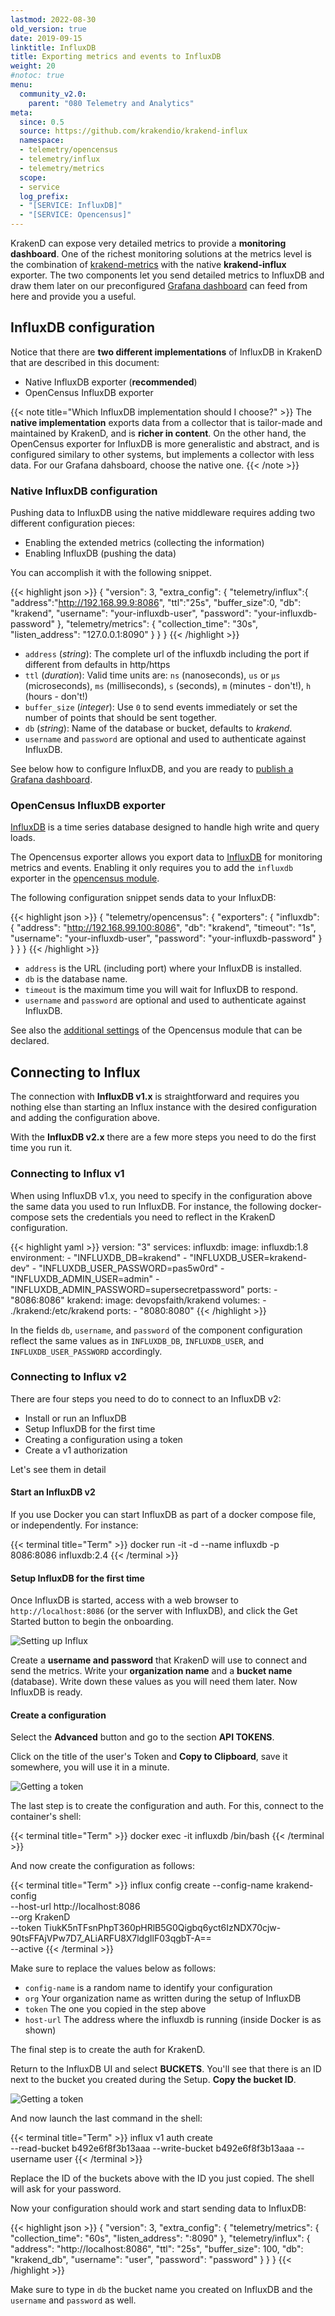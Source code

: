 ```yaml
---
lastmod: 2022-08-30
old_version: true
date: 2019-09-15
linktitle: InfluxDB
title: Exporting metrics and events to InfluxDB
weight: 20
#notoc: true
menu:
  community_v2.0:
    parent: "080 Telemetry and Analytics"
meta:
  since: 0.5
  source: https://github.com/krakendio/krakend-influx
  namespace:
  - telemetry/opencensus
  - telemetry/influx
  - telemetry/metrics
  scope:
  - service
  log_prefix:
  - "[SERVICE: InfluxDB]"
  - "[SERVICE: Opencensus]"
---
```

KrakenD can expose very detailed metrics to provide a **monitoring dashboard**. One of the richest monitoring solutions at the metrics level is the combination of [krakend-metrics](/docs/v2.0/telemetry/extended-metrics/) with the native **krakend-influx** exporter. The two components let you send detailed metrics to InfluxDB and draw them later on our preconfigured [Grafana dashboard](/docs/v2.0/telemetry/grafana/) can feed from here and provide you a useful.

## InfluxDB configuration
Notice that there are **two different implementations** of InfluxDB in KrakenD that are described in this document:

- Native InfluxDB exporter (**recommended**)
- OpenCensus InfluxDB exporter

{{< note title="Which InfluxDB implementation should I choose?" >}}
The **native implementation** exports data from a collector that is tailor-made and maintained by KrakenD, and is **richer in content**. On the other hand, the OpenCensus exporter for InfluxDB is more generalistic and abstract, and is configured similary to other systems, but implements a collector with less data. For our Grafana dahsboard, choose the native one.
{{< /note >}}

### Native InfluxDB configuration

Pushing data to InfluxDB using the native middleware requires adding two different configuration pieces:

- Enabling the extended metrics (collecting the information)
- Enabling InfluxDB (pushing the data)

You can accomplish it with the following snippet.

{{< highlight json >}}
{
    "version": 3,
    "extra_config": {
      "telemetry/influx":{
          "address":"http://192.168.99.9:8086",
          "ttl":"25s",
          "buffer_size":0,
          "db": "krakend",
          "username": "your-influxdb-user",
          "password": "your-influxdb-password"
      },
      "telemetry/metrics": {
        "collection_time": "30s",
        "listen_address": "127.0.0.1:8090"
      }
    }
}
{{< /highlight >}}


- `address` (*string*): The complete url of the influxdb including the port if different from defaults in http/https
- `ttl` (*duration*): Valid time units are: `ns` (nanoseconds), `us` or `µs` (microseconds), `ms` (milliseconds), `s` (seconds), `m` (minutes - don't!), `h` (hours - don't!)
- `buffer_size` (*integer*): Use `0` to send events immediately or set the number of points that should be sent together.
- `db` (*string*): Name of the database or bucket, defaults to *krakend*.
- `username` and `password` are optional and used to authenticate against InfluxDB.

See below how to configure InfluxDB, and you are ready to [publish a Grafana dashboard](/docs/v2.0/telemetry/grafana/).

### OpenCensus InfluxDB exporter
[InfluxDB](https://www.influxdata.com/) is a time series database designed to handle high write and query loads.

The Opencensus exporter allows you export data to [InfluxDB](https://www.influxdata.com) for monitoring metrics and events. Enabling it only requires you to add the `influxdb` exporter in the [opencensus module](/docs/v2.0/telemetry/opencensus/).

The following configuration snippet sends data to your InfluxDB:

{{< highlight json >}}
{
    "telemetry/opencensus": {
      "exporters": {
        "influxdb": {
            "address": "http://192.168.99.100:8086",
            "db": "krakend",
            "timeout": "1s",
            "username": "your-influxdb-user",
            "password": "your-influxdb-password"
        }
      }
    }
}
{{< /highlight >}}
- `address` is the URL (including port) where your InfluxDB is installed.
- `db` is the database name.
- `timeout` is the maximum time you will wait for InfluxDB to respond.
- `username` and `password` are optional and used to authenticate against InfluxDB.

See also the [additional settings](/docs/v2.0/telemetry/opencensus/) of the Opencensus module that can be declared.

## Connecting to Influx
The connection with **InfluxDB v1.x** is straightforward and requires you nothing else than starting an Influx instance with the desired configuration and adding the configuration above.

With the **InfluxDB v2.x** there are a few more steps you need to do the first time you run it.

### Connecting to Influx v1
When using InfluxDB v1.x, you need to specify in the configuration above the same data you used to run InfluxDB. For instance, the following docker-compose sets the credentials you need to reflect in the KrakenD configuration.

{{< highlight yaml >}}
version: "3"
services:
  influxdb:
    image: influxdb:1.8
    environment:
      - "INFLUXDB_DB=krakend"
      - "INFLUXDB_USER=krakend-dev"
      - "INFLUXDB_USER_PASSWORD=pas5w0rd"
      - "INFLUXDB_ADMIN_USER=admin"
      - "INFLUXDB_ADMIN_PASSWORD=supersecretpassword"
    ports:
      - "8086:8086"
  krakend:
    image: devopsfaith/krakend
    volumes:
      - ./krakend:/etc/krakend
    ports:
      - "8080:8080"
{{< /highlight >}}

In the fields `db`, `username`, and `password` of the component configuration reflect the same values as in `INFLUXDB_DB`, `INFLUXDB_USER`, and `INFLUXDB_USER_PASSWORD` accordingly.

### Connecting to Influx v2
There are four steps you need to do to connect to an InfluxDB v2:

- Install or run an InfluxDB
- Setup InfluxDB for the first time
- Creating a configuration using a token
- Create a v1 authorization

Let's see them in detail

#### Start an InfluxDB v2
If you use Docker you can start InfluxDB as part of a docker compose file, or independently. For instance:

{{< terminal title="Term" >}}
docker run -it -d --name influxdb -p 8086:8086 influxdb:2.4
{{< /terminal >}}

#### Setup InfluxDB for the first time
Once InfluxDB is started, access with a web browser to `http://localhost:8086` (or the server with InfluxDB), and click the Get Started button to begin the onboarding.

![Setting up Influx](/images/documentation/influx_setup.png)

Create a **username and password** that KrakenD will use to connect and send the metrics. Write your **organization name** and a **bucket name** (database). Write down these values as you will need them later. Now InfluxDB is ready.

#### Create a configuration
Select the **Advanced** button and go to the section **API TOKENS**.

Click on the title of the user's Token and **Copy to Clipboard**, save it somewhere, you will use it in a minute.

![Getting a token](/images/documentation/influx_token.png)

The last step is to create the configuration and auth. For this, connect to the container's shell:

{{< terminal title="Term" >}}
docker exec -it influxdb /bin/bash
{{< /terminal >}}

And now create the configuration as follows:

{{< terminal title="Term" >}}
influx config create --config-name krakend-config \
  --host-url http://localhost:8086 \
  --org KrakenD \
  --token TiukK5nTFsnPhpT360pHRlB5G0Qigbq6yct6IzNDX70cjw-90tsFFAjVPw7D7_ALiARFU8X7ldgIlF03qgbT-A== \
  --active
{{< /terminal >}}

Make sure to replace the values below as follows:

- `config-name` is a random name to identify your configuration
- `org` Your organization name as written during the setup of InfluxDB
- `token` The one you copied in the step above
- `host-url` The address where the influxdb is running (inside Docker is as shown)

The final step is to create the auth for KrakenD.

Return to the InfluxDB UI and select **BUCKETS**. You'll see that there is an ID next to the bucket you created during the Setup. **Copy the bucket ID**.

![Getting a token](/images/documentation/influx_bucket.png)

And now launch the last command in the shell:

{{< terminal title="Term" >}}
influx v1 auth create \
  --read-bucket b492e6f8f3b13aaa
  --write-bucket b492e6f8f3b13aaa
  --username user
{{< /terminal >}}

Replace the ID of the buckets above with the ID you just copied. The shell will ask for your password.

Now your configuration should work and start sending data to InfluxDB:

{{< highlight json >}}
{
    "version": 3,
    "extra_config": {
        "telemetry/metrics": {
            "collection_time": "60s",
            "listen_address": ":8090"
        },
        "telemetry/influx": {
            "address": "http://localhost:8086",
            "ttl": "25s",
            "buffer_size": 100,
            "db": "krakend_db",
            "username": "user",
            "password": "password"
        }
    }
}
{{< /highlight >}}

Make sure to type in `db` the bucket name you created on InfluxDB and the `username` and `password` as well.
